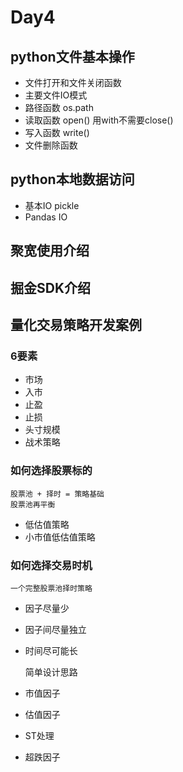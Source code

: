 # Day4

## python文件基本操作

 - 文件打开和文件关闭函数
 - 主要文件IO模式
 - 路径函数 os.path
 - 读取函数 open() 用with不需要close()
 - 写入函数 write()
 - 文件删除函数

## python本地数据访问
 - 基本IO pickle
 - Pandas IO 

## 聚宽使用介绍

## 掘金SDK介绍

## 量化交易策略开发案例

### 6要素
 -  市场
 - 入市
 - 止盈
 - 止损
 - 头寸规模
 - 战术策略

### 如何选择股票标的

	股票池 + 择时 = 策略基础
	股票池再平衡

 - 低估值策略
 - 小市值低估值策略

### 如何选择交易时机

	一个完整股票池择时策略
 - 因子尽量少
 - 因子间尽量独立
 - 时间尽可能长

	简单设计思路
 - 市值因子
 - 估值因子
 - ST处理
 - 超跌因子
